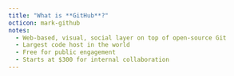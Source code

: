 ```yaml
---
title: "What is **GitHub**?"
octicon: mark-github
notes:
  - Web-based, visual, social layer on top of open-source Git
  - Largest code host in the world
  - Free for public engagement
  - Starts at $300 for internal collaboration
---
```

